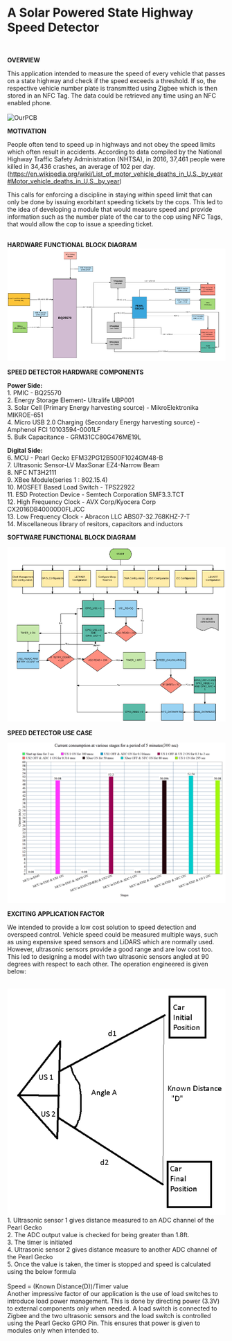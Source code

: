 # A Solar Powered State Highway Speed Detector
<br>
<p> <b> OVERVIEW </b> </p>

This application intended to measure the speed of every vehicle that passes on a state highway and check if the speed exceeds a threshold. If so, the respective vehicle  number plate is transmitted using Zigbee which is then stored in an NFC Tag. The data could be retrieved any time using an NFC enabled phone.<br>
<br>
<img src="https://github.com/sral1993/ECEN-5023-Low-Power-Embedded-Design-Techniques/blob/master/OurPCB.png" alt="OurPCB"> 

<p> <b> MOTIVATION </b> </p>

People often tend to speed up in highways and not obey the speed limits which often result in accidents. According to data compiled by the National Highway Traffic Safety Administration (NHTSA), in 2016, 37,461 people were killed in 34,436 crashes, an average of 102 per day.<br>
(https://en.wikipedia.org/wiki/List_of_motor_vehicle_deaths_in_U.S._by_year#Motor_vehicle_deaths_in_U.S._by_year)

This calls for enforcing a discipline in staying within speed limit that can only be done by issuing exorbitant speeding tickets by the cops. This led to the idea of developing a module that would measure speed and provide information such as the number plate of the car to the cop using NFC Tags, that would allow the cop to issue a speeding ticket.

<br>
<b> HARDWARE FUNCTIONAL BLOCK DIAGRAM  </b>
<img src="https://github.com/sral1993/ECEN-5023-Low-Power-Embedded-Design-Techniques/blob/master/Hardware_Blockdiagram.png" alt="HBD">
 <br>
 <p> <b> SPEED DETECTOR HARDWARE COMPONENTS </b> </p>
 <b> Power Side: </b>
 <br>
1.	PMIC - BQ25570 <br>
2.	Energy Storage Element- Ultralife UBP001	<br>
3.	Solar Cell (Primary Energy harvesting source) - MikroElektronika MIKROE-651  <br>
4.	Micro USB 2.0 Charging (Secondary Energy harvesting source) - Amphenol FCI 10103594-0001LF  <br>
5.	Bulk Capacitance - GRM31CC80G476ME19L <br>

<b> Digital Side: </b> <br>
6.	MCU - Pearl Gecko EFM32PG12B500F1024GM48-B   <br>
7.	Ultrasonic Sensor-LV MaxSonar EZ4-Narrow Beam  <br>
8.	NFC NT3H2111 <br>
9.	XBee Module(series 1 : 802.15.4) <br>
10.	MOSFET Based Load Switch - TPS22922  <br>
11.	ESD Protection Device - Semtech Corporation SMF3.3.TCT  <br>
12.	High Frequency Clock - AVX Corp/Kyocera Corp CX2016DB40000D0FLJCC  <br>
13.	Low Frequency Clock - Abracon LLC ABS07-32.768KHZ-7-T  <br>
14. Miscellaneous library of resitors, capacitors and inductors
<br>

<p> <b> SOFTWARE FUNCTIONAL BLOCK DIAGRAM  </b> </p>
<img src="https://github.com/sral1993/ECEN-5023-Low-Power-Embedded-Design-Techniques/blob/master/Software_Blockdiagram.png" alt="SBD"> 

<p> <b> SPEED DETECTOR USE CASE </b> </p>
<img src="https://github.com/sral1993/ECEN-5023-Low-Power-Embedded-Design-Techniques/blob/master/Energy_Usecase_diagram.png" alt="Use Case"> 

<p> <b> EXCITING APPLICATION FACTOR </b> </p>
	
We intended to provide a low cost solution to speed detection and overspeed control. Vehicle speed could be measured multiple ways, such as using expensive speed sensors and LiDARS which are normally used. However, ultrasonic sensors provide a good range and are low cost too. This led to designing a model with two ultrasonic sensors angled at 90 degrees with respect to each other. The operation engineered is given below:

<br>
<img src="https://github.com/sral1993/ECEN-5023-Low-Power-Embedded-Design-Techniques/blob/master/Speed_Using_Ultrasonic.png" alt="Speed sing US"> 
<br>
1.	Ultrasonic sensor 1 gives distance measured to an ADC channel of the Pearl Gecko <br>
2.	The ADC output value is checked for being greater than 1.8ft. <br>
3.	The timer is initiated <br>
4.	Ultrasonic sensor 2 gives distance measure to another ADC channel of the Pearl Gecko <br>
5.	Once the value is taken, the timer is stopped and speed is calculated using the below formula <br>
 <br>
Speed  =  (Known Distance(D))/Timer value 
<br>
Another impressive factor of our application is the use of load switches to introduce load power management. This is done by directing power (3.3V) to external components only when needed. A load switch is connected to Zigbee and the two ultrasonic sensors and the load switch is controlled using the Pearl Gecko GPIO Pin. This ensures that power is given to modules only when intended to.



  
